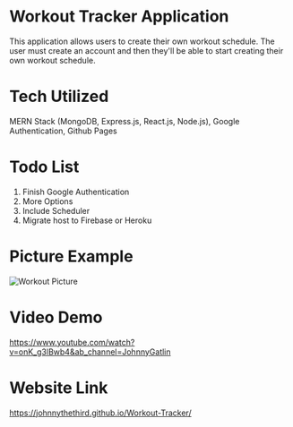 # Workout Tracker Application

This application allows users to create their own workout schedule.
The user must create an account and then they'll be able to start creating their own workout schedule.

# Tech Utilized
MERN Stack (MongoDB, Express.js, React.js, Node.js), Google Authentication, Github Pages

# Todo List
1. Finish Google Authentication
2. More Options
3. Include Scheduler
4. Migrate host to Firebase or Heroku

# Picture Example
![Workout Picture](https://user-images.githubusercontent.com/110202155/185832312-7d3562b2-3cfb-49e9-a0a3-a58ea6d82546.png)

# Video Demo
https://www.youtube.com/watch?v=onK_g3lBwb4&ab_channel=JohnnyGatlin

# Website Link
https://johnnythethird.github.io/Workout-Tracker/
